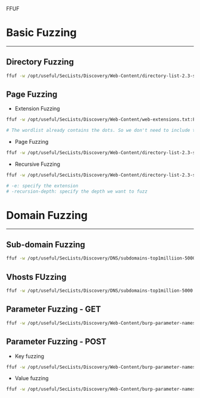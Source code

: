 FFUF

# Basic Fuzzing
------

## Directory Fuzzing
```bash
ffuf -w /opt/useful/SecLists/Discovery/Web-Content/directory-list-2.3-small.txt:FUZZ -u http://$TARGET/FUZZ
```

## Page Fuzzing
- Extension Fuzzing
```bash
ffuf -w /opt/useful/SecLists/Discovery/Web-Content/web-extensions.txt:FUZZ -u http://$TARGET/indexFUZZ

# The wordlist already contains the dots. So we don't need to include the . in the command
```

- Page Fuzzing
```bash
ffuf -w /opt/useful/SecLists/Discovery/Web-Content/directory-list-2.3-small.txt:FUZZ -u http://$TARGET/FUZZ.php
```

- Recursive Fuzzing
```bash
ffuf -w /opt/useful/SecLists/Discovery/Web-Content/directory-list-2.3-small.txt:FUZZ -u http://$TARGET/FUZZ -recursion -recursion-depth 1 -e .php -v

# -e: specify the extension
# -recursion-depth: specify the depth we want to fuzz
```

# Domain Fuzzing
-----

## Sub-domain Fuzzing
```bash
ffuf -w /opt/useful/SecLists/Discovery/DNS/subdomains-top1milliion-5000.txt:FUZZZ -u http://FUZZ.$TARGET
```

## Vhosts FUzzing
```bash
ffuf -w /opt/useful/SecLists/Discovery/DNS/subdomains-top1million-5000.txt:FUZZ -u http://$TARGET -H 'Host: FUZZ.$TARGET'
```

## Parameter Fuzzing - GET
```bash
ffuf -w /opt/useful/SecLists/Discovery/Web-Content/burp-parameter-names.txt:FUZZ -u http://$TARGET/admin/admin.php?FUZZ=key
```

## Parameter Fuzzing - POST
- Key fuzzing
```bash
ffuf -w /opt/useful/SecLists/Discovery/Web-Content/burp-parameter-names:txt:FUZZ -u http://$TARGET/admin/admin.php -X POST -d 'FUZZ=key' -H 'Content-Type: application/x-www-form-urlencoded'
```
- Value fuzzing
```bash
ffuf -w /opt/useful/SecLists/Discovery/Web-Content/burp-parameter-names:txt:FUZZ -u http://$TARGET/admin/admin.php -X POST -d 'id=FUZZ' -H 'Content-Type: application/x-www-form-urlencoded'
```



